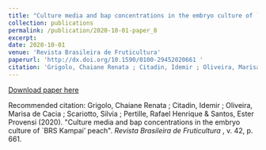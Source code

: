 ```yaml
---
title: "Culture media and bap concentrations in the embryo culture of `BRS Kampai’ peach"
collection: publications
permalink: /publication/2020-10-01-paper_8
excerpt:
date: 2020-10-01
venue: 'Revista Brasileira de Fruticultura'
paperurl: 'http://dx.doi.org/10.1590/0100-29452020661 '
citation: 'Grigolo, Chaiane Renata ; Citadin, Idemir ; Oliveira, Marisa de Cacia ; Scariotto, Silvia ; Pertille, Rafael Henrique & Santos, Ester Provensi (2020). Culture media and bap concentrations in the embryo culture of `BRS Kampai’ peach. <i>  Revista Brasileira de Fruticultura </i> , v. 42, p. 661.'
---
```


[Download paper here](https://www.scielo.br/pdf/rbf/v42n6/0100-2945-rbf-42-6-e-661.pdf)

Recommended citation: Grigolo, Chaiane Renata ; Citadin, Idemir ; Oliveira, Marisa de Cacia ; Scariotto, Silvia ; Pertille, Rafael Henrique & Santos, Ester Provensi (2020). "Culture media and bap concentrations in the embryo culture of `BRS Kampai’ peach". <i>  Revista Brasileira de Fruticultura </i> , v. 42, p. 661.

